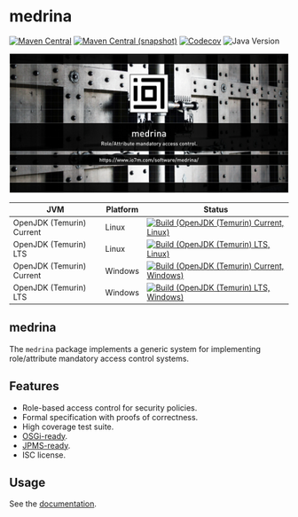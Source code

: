 medrina
===

[![Maven Central](https://img.shields.io/maven-central/v/com.io7m.medrina/com.io7m.medrina.svg?style=flat-square)](http://search.maven.org/#search%7Cga%7C1%7Cg%3A%22com.io7m.medrina%22)
[![Maven Central (snapshot)](https://img.shields.io/nexus/s/com.io7m.medrina/com.io7m.medrina?server=https%3A%2F%2Fs01.oss.sonatype.org&style=flat-square)](https://s01.oss.sonatype.org/content/repositories/snapshots/com/io7m/medrina/)
[![Codecov](https://img.shields.io/codecov/c/github/io7m-com/medrina.svg?style=flat-square)](https://codecov.io/gh/io7m-com/medrina)
![Java Version](https://img.shields.io/badge/21-java?label=java&color=e6c35c)

![com.io7m.medrina](./src/site/resources/medrina.jpg?raw=true)

| JVM | Platform | Status |
|-----|----------|--------|
| OpenJDK (Temurin) Current | Linux | [![Build (OpenJDK (Temurin) Current, Linux)](https://img.shields.io/github/actions/workflow/status/io7m-com/medrina/main.linux.temurin.current.yml)](https://www.github.com/io7m-com/medrina/actions?query=workflow%3Amain.linux.temurin.current)|
| OpenJDK (Temurin) LTS | Linux | [![Build (OpenJDK (Temurin) LTS, Linux)](https://img.shields.io/github/actions/workflow/status/io7m-com/medrina/main.linux.temurin.lts.yml)](https://www.github.com/io7m-com/medrina/actions?query=workflow%3Amain.linux.temurin.lts)|
| OpenJDK (Temurin) Current | Windows | [![Build (OpenJDK (Temurin) Current, Windows)](https://img.shields.io/github/actions/workflow/status/io7m-com/medrina/main.windows.temurin.current.yml)](https://www.github.com/io7m-com/medrina/actions?query=workflow%3Amain.windows.temurin.current)|
| OpenJDK (Temurin) LTS | Windows | [![Build (OpenJDK (Temurin) LTS, Windows)](https://img.shields.io/github/actions/workflow/status/io7m-com/medrina/main.windows.temurin.lts.yml)](https://www.github.com/io7m-com/medrina/actions?query=workflow%3Amain.windows.temurin.lts)|

## medrina

The `medrina` package implements a generic system for implementing role/attribute
mandatory access control systems.

## Features

* Role-based access control for security policies.
* Formal specification with proofs of correctness.
* High coverage test suite.
* [OSGi-ready](https://www.osgi.org/).
* [JPMS-ready](https://en.wikipedia.org/wiki/Java_Platform_Module_System).
* ISC license.

## Usage

See the [documentation](https://www.io7m.com/software/medrina/).


